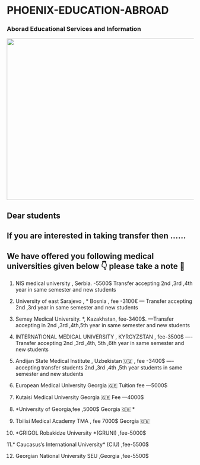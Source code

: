 # PHOENIX-EDUCATION-ABROAD
### Aborad Educational Services and Information 
<img src="https://user-images.githubusercontent.com/120030320/206197378-6a7db7cf-8c82-4ce9-9e77-34b23fb2a9a6.jpeg" width="512" height="435" />

## Dear students 

## If you are interested in taking transfer then ……
## We have offered you following medical universities given below 👇 please take a note 📝 


1. NIS medical university ,  Serbia. -5500$
        Transfer accepting 2nd ,3rd ,4th year in     same semester and new students 

2. University of east Sarajevo , * Bosnia  , fee -3100€  — Transfer accepting 2nd ,3rd year in same semester and new students 

3. Semey Medical University. *, Kazakhstan, fee-3400$. —Transfer accepting in 2nd ,3rd ,4th,5th year in same semester and new students 

4. INTERNATIONAL MEDICAL UNIVERSITY , KYRGYZSTAN , fee-3500$ —-Transfer accepting 2nd ,3rd  ,4th, 5th ,6th year in same semester and new students 

5. Andijan State Medical Institute , Uzbekistan 🇺🇿 , fee -3400$ —-accepting transfer students 2nd ,3rd ,4th ,5th year students in same semester and new students 

6. European Medical University Georgia 🇬🇪 Tuition fee —5000$ 

7. Kutaisi Medical University Georgia 🇬🇪  Fee —4000$

8. *University of Georgia,fee ,5000$ Georgia 🇬🇪 *

9. Tbilisi Medical Academy TMA , fee 7000$ Georgia 🇬🇪  

10. *GRIGOL Robakidze University *(GRUNI) ,fee-5000$

11.* Caucasus’s International University* (CIU) ,fee-5500$

12. Georgian National University SEU ,Georgia ,fee-5500$

